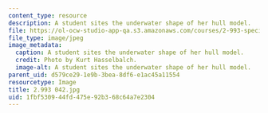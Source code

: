 ```yaml
---
content_type: resource
description: A student sites the underwater shape of her hull model.
file: https://ol-ocw-studio-app-qa.s3.amazonaws.com/courses/2-993-special-topics-in-mechanical-engineering-the-art-and-science-of-boat-design-january-iap-2007/1fbf530944fd475e92b368c64a7e2304_2993042.jpg
file_type: image/jpeg
image_metadata:
  caption: A student sites the underwater shape of her hull model.
  credit: Photo by Kurt Hasselbalch.
  image-alt: A student sites the underwater shape of her hull model.
parent_uid: d579ce29-1e9b-3bea-8df6-e1ac45a11554
resourcetype: Image
title: 2.993 042.jpg
uid: 1fbf5309-44fd-475e-92b3-68c64a7e2304
---
```

